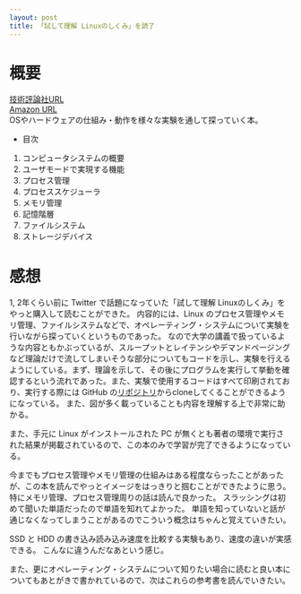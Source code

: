 ```yaml
---
layout: post
title: 「試して理解 Linuxのしくみ」を読了
---
```


# 概要
[技術評論社URL](https://gihyo.jp/book/2018/978-4-7741-9607-7)  
[Amazon URL](https://www.amazon.co.jp/dp/477419607X)  
OSやハードウェアの仕組み・動作を様々な実験を通して探っていく本。

- 目次
1. コンピュータシステムの概要
2. ユーザモードで実現する機能
3. プロセス管理
4. プロセススケジューラ
5. メモリ管理
6. 記憶階層
7. ファイルシステム
8. ストレージデバイス

# 感想
1, 2年くらい前に Twitter で話題になっていた「試して理解 Linuxのしくみ」をやっと購入して読むことができた。
内容的には、Linux のプロセス管理やメモリ管理、ファイルシステムなどで、オペレーティング・システムについて実験を行いながら探っていくというものであった。
なので大学の講義で扱っているような内容ともかぶっているが、スループットとレイテンシやデマンドページングなど理論だけで流してしまいそうな部分についてもコードを示し、実験を行えるようにしている。まず、理論を示して、その後にプログラムを実行して挙動を確認するという流れであった。また、実験で使用するコードはすべて印刷されており、実行する際には GitHub の[リポジトリ](https://github.com/satoru-takeuchi/linux-in-practice)からcloneしてくることができるようになっている。
また、図が多く載っていることも内容を理解する上で非常に助かる。

また、手元に Linux がインストールされた PC が無くとも著者の環境で実行された結果が掲載されているので、この本のみで学習が完了できるようになっている。

今までもプロセス管理やメモリ管理の仕組みはある程度ならったことがあったが、この本を読んでやっとイメージをはっきりと掴むことができたように思う。
特にメモリ管理、プロセス管理周りの話は読んで良かった。
スラッシングは初めて聞いた単語だったので単語を知れてよかった。
単語を知っていないと話が通じなくなってしまうことがあるのでこういう概念はちゃんと覚えていきたい。

SSD と HDD の書き込み読み込み速度を比較する実験もあり、速度の違いが実感できる。
こんなに違うんだなあという感じ。

また、更にオペレーティング・システムについて知りたい場合に読むと良い本についてもあとがきで書かれているので、次はこれらの参考書を読んでいきたい。
